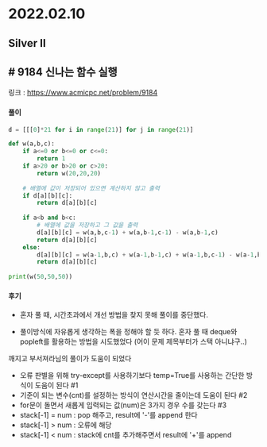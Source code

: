 # 2022.02.10

## Silver II

## # 9184 신나는 함수 실행

링크 : https://www.acmicpc.net/problem/9184



#### 풀이

```python
d = [[[0]*21 for i in range(21)] for j in range(21)]

def w(a,b,c):
    if a<=0 or b<=0 or c<=0:
        return 1
    if a>20 or b>20 or c>20:
        return w(20,20,20)
    
    # 배열에 값이 저장되어 있으면 계산하지 않고 출력
    if d[a][b][c]:
        return d[a][b][c]
    
    if a<b and b<c:
        # 배열에 값을 저장하고 그 값을 출력
        d[a][b][c] = w(a,b,c-1) + w(a,b-1,c-1) - w(a,b-1,c)
        return d[a][b][c]
    else:
        d[a][b][c] = w(a-1,b,c) + w(a-1,b-1,c) + w(a-1,b,c-1) - w(a-1,b-1,c-1)
        return d[a][b][c]
    
print(w(50,50,50))
```



#### 후기

* 혼자 풀 때, 시간초과에서 개선 방법을 찾지 못해 풀이를 중단했다.

* 풀이방식에 자유롭게 생각하는 폭을 정해야 할 듯 하다. 혼자 풀 때 deque와 popleft를 활용하는 방법을 시도했었다 (어이 문제 제목부터가 스택 아니냐구..)

  

깨지고 부서져라님의 풀이가 도움이 되었다

* 오류 판별을 위해 try-except를 사용하기보다 temp=True를 사용하는 간단한 방식이 도움이 된다 #1
* 기준이 되는 변수(cnt)를 설정하는 방식이 연산시간을 줄이는데 도움이 된다 #2 
*  for문이 돌면서 새롭게 입력되는 값(num)은 3가지 경우 수를 갖는다 #3
  * stack[-1] = num : pop 해주고, result에 '-'를 append 한다
  * stack[-1] > num : 오류에 해당
  * stack[-1] < num :  stack에 cnt를 추가해주면서 result에 '+'를 append

